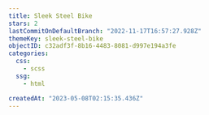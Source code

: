 ```yaml
---
title: Sleek Steel Bike
stars: 2
lastCommitOnDefaultBranch: "2022-11-17T16:57:27.928Z"
themeKey: sleek-steel-bike
objectID: c32adf3f-8b16-4483-8081-d997e194a3fe
categories:
  css:
    - scss
  ssg:
    - html

createdAt: "2023-05-08T02:15:35.436Z"
---
```

